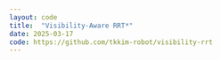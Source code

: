 ```yaml
---
layout: code
title:  "Visibility-Aware RRT*"
date: 2025-03-17
code: https://github.com/tkkim-robot/visibility-rrt
---
```

